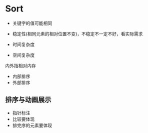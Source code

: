 # Sort

- 关键字的值可能相同

- 稳定性(相同元素的相对位置不变)，不稳定不一定不好，看实际需求
- 时间复杂度
- 空间复杂度

内外指相对内存

- 内部排序
- 外部排序





## 排序与动画展示

- 指针标注
- 比较要体现
- 排完序的元素要体现